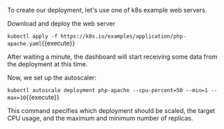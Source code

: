 To create our deployment, let's use one of k8s example web servers.

Download and deploy the web server

`kubectl apply -f https://k8s.io/examples/application/php-apache.yaml`{{execute}}

After waiting a minute, the dashboard will start receiving some data from the deployment at this time.

Now, we set up the autoscaler:

`kubectl autoscale deployment php-apache --cpu-percent=50 --min=1 --max=10`{{execute}}

This command specifies which deployment should be scaled, the target CPU usage, and the maximum and minimum number of replicas.
